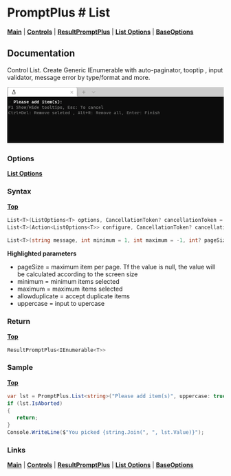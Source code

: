 # PromptPlus # List
[**Main**](index.md#help) | 
[**Controls**](index.md#apis) |
[**ResultPromptPlus**](resultpromptplus) |
[**List Options**](listoptions) |
[**BaseOptions**](baseoptions)

## Documentation
Control List. Create Generic IEnumerable with auto-paginator, tooptip , input validator, message error by type/format and more.

![](./images/List.gif)

### Options

[**List Options**](listoptions)

### Syntax
[**Top**](#promptplus--list)

```csharp
List<T>(ListOptions<T> options, CancellationToken? cancellationToken = null)
List<T>(Action<ListOptions<T>> configure, CancellationToken? cancellationToken = null)
```

```csharp
List<T>(string message, int minimum = 1, int maximum = -1, int? pageSize = null, bool uppercase = false, bool allowduplicate = true, IList<Func<object, ValidationResult>> validators = null, CancellationToken? cancellationToken = null)
```

**Highlighted parameters**
- pageSize = maximum item per page. Tf the value is null, the value will be calculated according to the screen size 
- minimum = minimum items selected
- maximum = maximum items selected
- allowduplicate = accept duplicate items
- uppercase = input to upercase

### Return
[**Top**](#promptplus--list)

```csharp
ResultPromptPlus<IEnumerable<T>>
```

### Sample
[**Top**](#promptplus--list)

```csharp
var lst = PromptPlus.List<string>("Please add item(s)", uppercase: true, cancellationToken: _stopApp);
if (lst.IsAborted)
{
   return;
}
Console.WriteLine($"You picked {string.Join(", ", lst.Value)}");
```

### Links
[**Main**](index.md#help) | 
[**Controls**](index.md#apis) |
[**ResultPromptPlus**](resultpromptplus) |
[**List Options**](listoptions) |
[**BaseOptions**](baseoptions)
